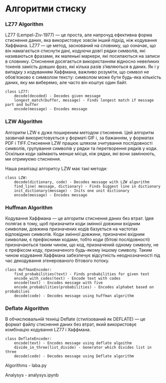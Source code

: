 # Алгоритми стиску
### LZ77 Algorithm

LZ77 (Lempel-Ziv-1977) — це проста, але напрочуд ефективна форма стиснення даних, яка використовує зовсім інший підхід, ніж кодування Хаффмана. LZ77 — це метод, заснований на словнику, що означає, що він намагається стиснути дані, кодуючи довгі рядки символів, які називаються фразами, як маленькі маркери, які посилаються на записи в словнику. Стиснення досягається використанням відносно невеликих токенів замість довших фраз, які кілька разів з’являються в даних. Як і у випадку з кодуванням Хаффмана, важливо розуміти, що символ не обов’язково є символом тексту: символом може бути будь-яка кількість даних, яку ми виберемо, але часто він коштує один байт.

```
class LZ77:
    decode(decoded) - Decodes given message
    longest_match(buffer, message) - Finds longest match if message part and buffer
    encode(message) - Encodes message
```



### LZW Algorithm

Алгоритм LZW є дуже поширеним методом стиснення. Цей алгоритм зазвичай використовується у форматі GIF і, за бажанням, у форматах PDF і TIFF.Стиснення LZW працює шляхом зчитування послідовності символів, групування символів у рядки та перетворення рядків у коди. Оскільки коди займають менше місця, ніж рядки, які вони замінюють, ми отримуємо стиснення.

Наша реалізаці алгоритсу LZW має такі методи:
```
class LZW:
    decode(dictionary, code) - Decodes message with LZW algorithm
    find_line( message, dictionary) - Finds biggest line in dictionary
    init_dictionary(message) - Inits one unit dictionary
    encode(message) - Encodes message 
```
### Huffman Algorithm

Кодування Хаффмана — це алгоритм стиснення даних без втрат. Ідея полягає в тому, щоб призначити коди змінної довжини вхідним символам, довжина призначених кодів базується на частотах відповідних символів.
Коди змінної довжини, призначені вхідним символам, є префіксними кодами, тобто коди (бітові послідовності) призначаються таким чином, що код, призначений одному символу, не є префіксом коду, призначеного будь-якому іншому символу. Таким чином кодування Хаффмана забезпечує відсутність неоднозначності під час декодування згенерованого бітового потоку.

```
class HuffmanEncoder:
    find_probabilities(text) - Finds probabilities for given text
    encode_with_codes(text) - Encode text with codes
    encode(text) - Encodes message with five
    encode_probabilities(probabilities) - Encodes alphabet based on probabilies
    decode(code) - Decodes message using huffman algorithm
```

### Deflate Algorithm

В обчислювальній техніці Deflate (стилізований як DEFLATE) — це формат файлу стиснення даних без втрат, який використовує комбінацію кодування LZ77 і Хаффмана.

```
class DeflateEncoder:
    encode(text) - Encodes message using deflate algoithm
    divide_in_three(list_divide) - Generator which divides list in three
    decode(code) - Decodes message using Deflate algorithm
```

Algorithms - laba.py

Analysys - analysys.ipynb
